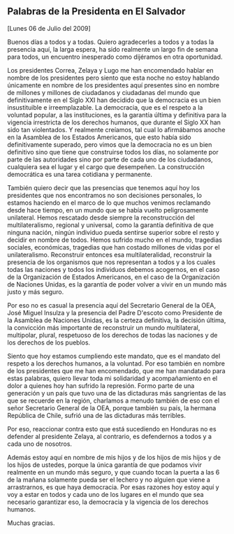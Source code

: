 Palabras de la Presidenta en El Salvador
----------------------------------------

[Lunes 06 de Julio del 2009]

Buenos días a todos y a todas. Quiero agradecerles a todos y a todas la
presencia aquí, la larga espera, ha sido realmente un largo fin de
semana para todos, un encuentro inesperado como dijéramos en otra
oportunidad.

Los presidentes Correa, Zelaya y Lugo me han encomendado hablar en
nombre de los presidentes pero siento que esta noche no estoy hablando
únicamente en nombre de los presidentes aquí presentes sino en nombre de
millones y millones de ciudadanos y ciudadanas del mundo que
definitivamente en el Siglo XXI han decidido que la democracia es un
bien insustituible e irreemplazable. La democracia, que es el respeto a
la voluntad popular, a las instituciones, es la garantía última y
definitiva para la vigencia irrestricta de los derechos humanos, que
durante el Siglo XX han sido tan violentados. Y realmente creíamos, tal
cual lo afirmábamos anoche en la Asamblea de los Estados Americanos, que
esto había sido definitivamente superado, pero vimos que la democracia
no es un bien definitivo sino que tiene que construirse todos los días,
no solamente por parte de las autoridades sino por parte de cada uno de
los ciudadanos, cualquiera sea el lugar y el cargo que desempeñen. La
construcción democrática es una tarea cotidiana y permanente.

También quiero decir que las presencias que tenemos aquí hoy los
presidentes que nos encontramos no son decisiones personales, lo estamos
haciendo en el marco de lo que muchos venimos reclamando desde hace
tiempo, en un mundo que se había vuelto peligrosamente unilateral. Hemos
rescatado desde siempre la reconstrucción del multilateralismo, regional
y universal, como la garantía definitiva de que ninguna nación, ningún
individuo pueda sentirse superior sobre el resto y decidir en nombre de
todos. Hemos sufrido mucho en el mundo, tragedias sociales, económicas,
tragedias que han costado millones de vidas por el unilateralismo.
Reconstruir entonces esa multilateralidad, reconstruir la presencia de
los organismos que nos representan a todos y a los cuales todas las
naciones y todos los individuos debemos acogernos, en el caso de la
Organización de Estados Americanos, en el caso de la Organización de
Naciones Unidas, es la garantía de poder volver a vivir en un mundo más
justo y más seguro.

Por eso no es casual la presencia aquí del Secretario General de la OEA,
José Miguel Insulza y la presencia del Padre D'escoto como Presidente de
la Asamblea de Naciones Unidas, es la certeza definitiva, la decisión
última, la convicción más importante de reconstruir un mundo
multilateral, multipolar, plural, respetuoso de los derechos de todas
las naciones y de los derechos de los pueblos.

Siento que hoy estamos cumpliendo este mandato, que es el mandato del
respeto a los derechos humanos, a la voluntad. Por eso también en nombre
de los presidentes que me han encomendado, que me han mandatado para
estas palabras, quiero llevar toda mi solidaridad y acompañamiento en el
dolor a quienes hoy han sufrido la represión. Formo parte de una
generación y un país que tuvo una de las dictaduras más sangrientas de
las que se recuerde en la región, charlamos a menudo también de eso con
el señor Secretario General de la OEA, porque también su país, la
hermana República de Chile, sufrió una de las dictaduras más terribles.

Por eso, reaccionar contra esto que está sucediendo en Honduras no es
defender al presidente Zelaya, al contrario, es defendernos a todos y a
cada uno de nosotros.

Además estoy aquí en nombre de mis hijos y de los hijos de mis hijos y
de los hijos de ustedes, porque la única garantía de que podamos vivir
realmente en un mundo más seguro, y que cuando tocan la puerta a las 6
de la mañana solamente pueda ser el lechero y no alguien que viene a
arrastrarnos, es que haya democracia. Por esas razones hoy estoy aquí y
voy a estar en todos y cada uno de los lugares en el mundo que sea
necesario garantizar eso, la democracia y la vigencia de los derechos
humanos.

Muchas gracias.

 

 
